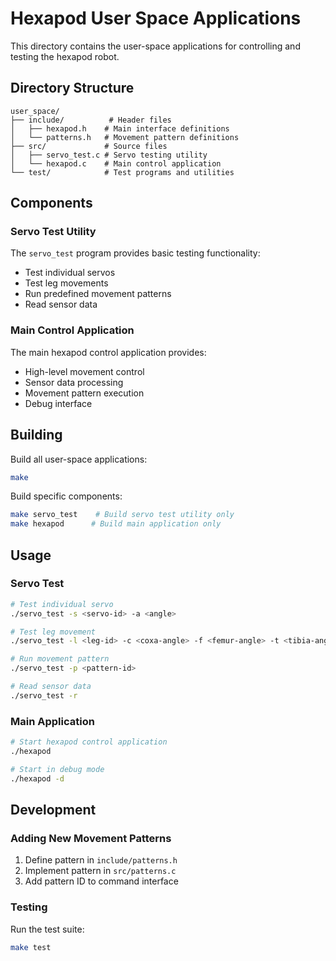 # Hexapod User Space Applications

This directory contains the user-space applications for controlling and testing the hexapod robot.

## Directory Structure

```
user_space/
├── include/          # Header files
│   ├── hexapod.h    # Main interface definitions
│   └── patterns.h   # Movement pattern definitions
├── src/             # Source files
│   ├── servo_test.c # Servo testing utility
│   └── hexapod.c    # Main control application
└── test/            # Test programs and utilities
```

## Components

### Servo Test Utility
The `servo_test` program provides basic testing functionality:
- Test individual servos
- Test leg movements
- Run predefined movement patterns
- Read sensor data

### Main Control Application
The main hexapod control application provides:
- High-level movement control
- Sensor data processing
- Movement pattern execution
- Debug interface

## Building

Build all user-space applications:
```bash
make
```

Build specific components:
```bash
make servo_test    # Build servo test utility only
make hexapod      # Build main application only
```

## Usage

### Servo Test
```bash
# Test individual servo
./servo_test -s <servo-id> -a <angle>

# Test leg movement
./servo_test -l <leg-id> -c <coxa-angle> -f <femur-angle> -t <tibia-angle>

# Run movement pattern
./servo_test -p <pattern-id>

# Read sensor data
./servo_test -r
```

### Main Application
```bash
# Start hexapod control application
./hexapod

# Start in debug mode
./hexapod -d
```

## Development

### Adding New Movement Patterns
1. Define pattern in `include/patterns.h`
2. Implement pattern in `src/patterns.c`
3. Add pattern ID to command interface

### Testing
Run the test suite:
```bash
make test
```
